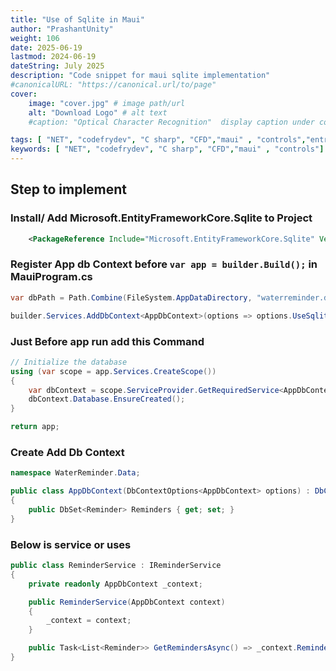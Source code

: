 ```yaml
---
title: "Use of Sqlite in Maui"
author: "PrashantUnity"
weight: 106
date: 2025-06-19
lastmod: 2024-06-19
dateString: July 2025  
description: "Code snippet for maui sqlite implementation"
#canonicalURL: "https://canonical.url/to/page"
cover:
    image: "cover.jpg" # image path/url
    alt: "Download Logo" # alt text
    #caption: "Optical Character Recognition"  display caption under cover 

tags: [ "NET", "codefrydev", "C sharp", "CFD","maui" , "controls","entry"]
keywords: [ "NET", "codefrydev", "C sharp", "CFD","maui" , "controls"]
---
```


## Step to implement

### Install/ Add Microsoft.EntityFrameworkCore.Sqlite to Project

```xml
    <PackageReference Include="Microsoft.EntityFrameworkCore.Sqlite" Version="9.0.7" />
```

### Register App db Context before    `var app = builder.Build();` in MauiProgram.cs

```cs
var dbPath = Path.Combine(FileSystem.AppDataDirectory, "waterreminder.db3");

builder.Services.AddDbContext<AppDbContext>(options => options.UseSqlite($"Filename={dbPath}"));
```

### Just Before app run add this Command

```cs
// Initialize the database 
using (var scope = app.Services.CreateScope())
{
    var dbContext = scope.ServiceProvider.GetRequiredService<AppDbContext>();
    dbContext.Database.EnsureCreated();
}

return app;
```

### Create Add Db Context

```cs
namespace WaterReminder.Data;

public class AppDbContext(DbContextOptions<AppDbContext> options) : DbContext(options)
{
    public DbSet<Reminder> Reminders { get; set; }
}
```

### Below is service or uses 

```cs
public class ReminderService : IReminderService
{
    private readonly AppDbContext _context;

    public ReminderService(AppDbContext context)
    {
        _context = context; 
    }

    public Task<List<Reminder>> GetRemindersAsync() => _context.Reminders.ToListAsync();
}
```